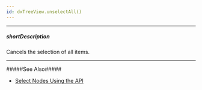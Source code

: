 ```yaml
---
id: dxTreeView.unselectAll()
---
```

---
##### shortDescription
Cancels the selection of all items.

---
#####See Also#####
- [Select Nodes Using the API](/Documentation/Guide/Widgets/TreeView/Select_Nodes/#Using_the_API)